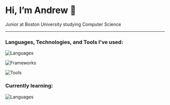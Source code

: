 # Hi, I’m Andrew 👋

Junior at Boston University studying Computer Science

---

### Languages, Technologies, and Tools I've used:
![Languages](https://go-skill-icons.vercel.app/api/icons?i=python,java,cpp,kotlin,swift,wasm,js,ts,html,css,&perline=15&theme=dark)

![Frameworks](https://go-skill-icons.vercel.app/api/icons?i=pytest,pytorch,jetpackcompose,firebase,flask,trpc,sqlite,supabase,prisma,qt,&perline=15&theme=dark)  

![Tools](https://go-skill-icons.vercel.app/api/icons?i=bash,linux,vim,git,githubactions,gradle,npm,insomnia,docker,ffmpeg,&perline=15&theme=dark)

### Currently learning:
![Languages](https://go-skill-icons.vercel.app/api/icons?i=cuda,ocaml,vue,vite,vercel&perline=10&theme=dark)

